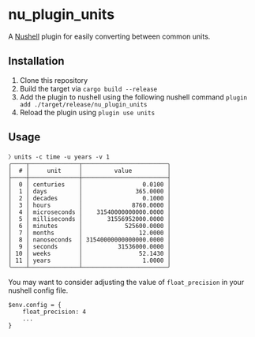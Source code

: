 # nu_plugin_units

A [Nushell](https://www.nushell.sh) plugin for easily converting between common units.

## Installation

1. Clone this repository
2. Build the target via `cargo build --release`
3. Add the plugin to nushell using the following nushell command `plugin add ./target/release/nu_plugin_units`
4. Reload the plugin using `plugin use units`

## Usage

```shell
〉units -c time -u years -v 1
╭────┬──────────────┬────────────────────────╮
│  # │     unit     │         value          │
├────┼──────────────┼────────────────────────┤
│  0 │ centuries    │                 0.0100 │
│  1 │ days         │               365.0000 │
│  2 │ decades      │                 0.1000 │
│  3 │ hours        │              8760.0000 │
│  4 │ microseconds │    31540000000000.0000 │
│  5 │ milliseconds │       31556952000.0000 │
│  6 │ minutes      │            525600.0000 │
│  7 │ months       │                12.0000 │
│  8 │ nanoseconds  │ 31540000000000000.0000 │
│  9 │ seconds      │          31536000.0000 │
│ 10 │ weeks        │                52.1430 │
│ 11 │ years        │                 1.0000 │
╰────┴──────────────┴────────────────────────╯
```

You may want to consider adjusting the value of `float_precision` in your nushell config file.

```nu
$env.config = {
    float_precision: 4
    ...
}
```
